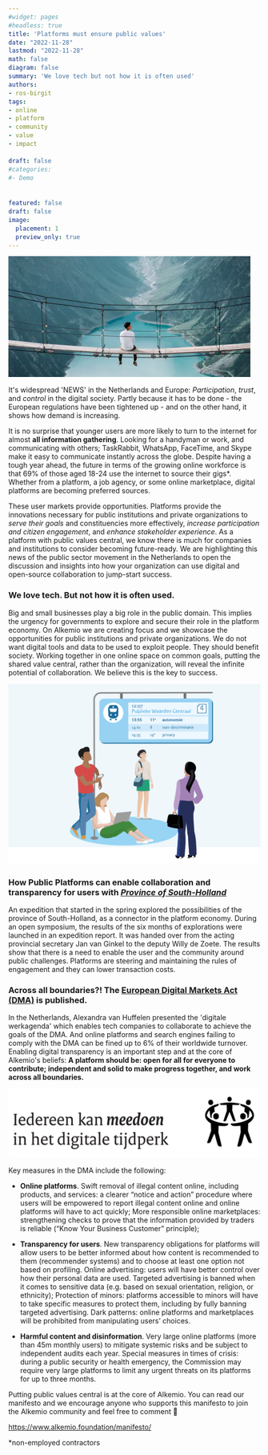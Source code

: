 ```yaml
---
#widget: pages
#headless: true
title: 'Platforms must ensure public values'
date: "2022-11-28"
lastmod: "2022-11-28"
math: false
diagram: false
summary: 'We love tech but not how it is often used'
authors:
- ros-birgit
tags:
- online
- platform
- community
- value
- impact

draft: false
#categories:
#- Demo


featured: false
draft: false
image:
  placement: 1
  preview_only: true
---
```


![](./header.png)

It's widespread 'NEWS' in the Netherlands and Europe: _Participation_, _trust_, and _control_ in the digital society. Partly because it has to be done - the European regulations have been tightened up - and on the other hand, it shows how demand is increasing. 

It is no surprise that younger users are more likely to turn to the internet for almost **all information gathering**. Looking for a handyman or work, and communicating with others; TaskRabbit, WhatsApp, FaceTime, and Skype make it easy to communicate instantly across the globe. 
Despite having a tough year ahead, the future in terms of the growing online workforce is that 69% of those aged 18-24 use the internet to source their gigs*. Whether from a platform, a job agency, or some online marketplace, digital platforms are becoming preferred sources.

These user markets provide opportunities. Platforms provide the innovations necessary for public institutions and private organizations to _serve their goals_ and constituencies more effectively, _increase participation and citizen engagement_, and _enhance stakeholder experience_. As a platform with public values central, we know there is much for companies and institutions to consider becoming future-ready. We are highlighting this news of the public sector movement in the Netherlands to open the discussion and insights into how your organization can use digital and open-source collaboration to jump-start success. 

### We love tech. But not how it is often used. 

Big and small businesses play a big role in the public domain. This implies the urgency for governments to explore and secure their role in the platform economy. On Alkemio we are creating focus and we showcase the opportunities for public institutions and private organizations. We do not want digital tools and data to be used to exploit people. They should benefit society. Working together in one online space on common goals, putting the shared value central, rather than the organization, will reveal the infinite potential of collaboration. We believe this is the key to success. 

![](./value-driven.png)

### How Public Platforms can enable collaboration and transparency for users with *[Province of South-Holland](https://www.zuid-holland.nl/onderwerpen/digitaal-zuid-holland/ethiek-digitalisering/)*

An expedition that started in the spring explored the possibilities of the province of South-Holland, as a connector in the platform economy. During an open symposium, the results of the six months of explorations were launched in an expedition report. It was handed over from the acting provincial secretary Jan van Ginkel to the deputy Willy de Zoete. The results show that there is a need to enable the user and the community around public challenges. Platforms are steering and maintaining the rules of engagement and they can lower transaction costs.  

### Across all boundaries?! The [European Digital Markets Act (DMA)](https:ec.Europa.eu/commission/presscorner/detail/en/qanda_20_2349) is published. 

In the Netherlands, Alexandra van Huffelen presented the 'digitale werkagenda' which enables tech companies to collaborate to achieve the goals of the DMA. And online platforms and search engines failing to comply with the DMA can be fined up to 6% of their worldwide turnover. Enabling digital transparency is an important step and at the core of Alkemio's beliefs: **A platform should be: open for all for everyone to contribute; independent and solid to make progress together, and work across all boundaries.**

![](./werkagenda.png)

Key measures in the DMA include the following:

* **Online platforms**. Swift removal of illegal content online, including products, and services: a clearer “notice and action” procedure where users will be empowered to report illegal content online and online platforms will have to act quickly;
More responsible online marketplaces: strengthening checks to prove that the information provided by traders is reliable (“Know Your Business Customer” principle);
 
* **Transparency for users**. New transparency obligations for platforms will allow users to be better informed about how content is recommended to them (recommender systems) and to choose at least one option not based on profiling.
Online advertising: users will have better control over how their personal data are used. Targeted advertising is banned when it comes to sensitive data (e.g. based on sexual orientation, religion, or ethnicity);
Protection of minors: platforms accessible to minors will have to take specific measures to protect them, including by fully banning targeted advertising.
Dark patterns: online platforms and marketplaces will be prohibited from manipulating users’ choices.
 
* **Harmful content and disinformation**. Very large online platforms (more than 45m monthly users) to mitigate systemic risks and be subject to independent audits each year. Special measures in times of crisis: during a public security or health emergency, the Commission may require very large platforms to limit any urgent threats on its platforms for up to three months.

Putting public values central is at the core of Alkemio. You can read our manifesto and we encourage anyone who supports this manifesto to join the Alkemio community and feel free to comment 🔽

https://www.alkemio.foundation/manifesto/

*non-employed contractors


